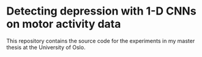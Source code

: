 # Detecting depression with 1-D CNNs on motor activity data

This repository contains the source code for the experiments in my master thesis at the University of Oslo.
